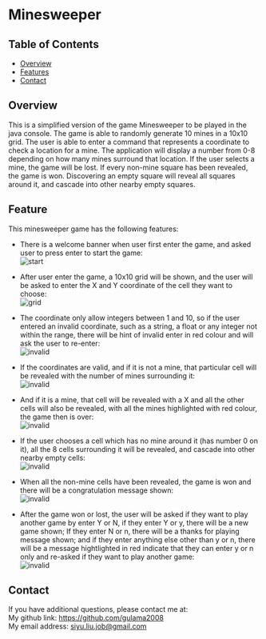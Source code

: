 # Minesweeper

## Table of Contents
- [Overview](#overview)
- [Features](#features)
- [Contact](#contact)

## Overview

This is a simplified version of the game Minesweeper to be played in the java console. The game is able to randomly generate 10 mines in a 10x10 grid. The user is able to enter a command that represents a coordinate to check a location for a mine. The application will display a number from 0-8 depending on how many mines surround that location. If the user selects a mine, the game will be lost. If every non-mine square has been revealed, the game is won. Discovering an empty square will reveal all squares around it, and cascade into other nearby empty squares.

## Feature
This minesweeper game has the following features:
- There is a welcome banner when user first enter the game, and asked user to press enter to start the game:  
![start](./src/image/1.jpg)

- After user enter the game, a 10x10 grid will be shown, and the user will be asked to enter the X and Y coordinate of the cell they want to choose:  
![grid](./src/image/2.jpg)

- The coordinate only allow integers between 1 and 10, so if the user entered an invalid coordinate, such as a string, a float or any integer not within the range, there will be hint of invalid enter in red colour and will ask the user to re-enter:  
![invalid](./src/image/3.jpg)

- If the coordinates are valid, and if it is not a mine, that particular cell will be revealed with the number of mines surrounding it:  
![invalid](./src/image/4.jpg)

- And if it is a mine, that cell will be revealed with a X and all the other cells will also be revealed, with all the mines highlighted with red colour, the game then is over:  
![invalid](./src/image/5.jpg)

- If the user chooses a cell which has no mine around it (has number 0 on it), all the 8 cells surrounding it will be revealed, and cascade into other nearby empty cells:  
![invalid](./src/image/6.jpg)

- When all the non-mine cells have been revealed, the game is won and there will be a congratulation message shown:  
![invalid](./src/image/7.jpg)

- After the game won or lost, the user will be asked if they want to play another game by enter Y or N, if they enter Y or y, there will be a new game shown; If they enter N or n, there will be a thanks for playing message shown; and if they enter anything else other than y or n, there will be a message hightlighted in red indicate that they can enter y or n only and re-asked if they want to play another game:  
![invalid](./src/image/8.jpg)

## Contact
If you have additional questions, please contact me at:    
My github link: https://github.com/gulama2008   
My email address: siyu.liu.job@gmail.com
